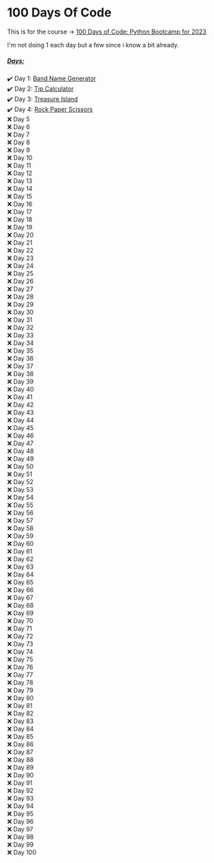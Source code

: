 # 100 Days Of Code 

This is for the course → <a href="https://100daysofpython.dev/">100 Days of Code: Python Bootcamp for 2023</a>

I'm not doing 1 each day but a few since i know a bit already.

<h5><u>Days:</u></h5>
<ul style="list-style:none; padding-left: 0">
    <li>&#x2714;&#xFE0F Day 1: <a href="./Day1">Band Name Generator</a></li>
    <li>&#x2714;&#xFE0F Day 2: <a href="./Day2">Tip Calculator</a></li>
    <li>&#x2714;&#xFE0F Day 3: <a href="./Day3">Treasure Island</a></li>
    <li>&#x2714;&#xFE0F Day 4: <a href="./Day4">Rock Paper Scissors</a></li>
    <li>&#x274C; Day 5</li>
    <li>&#x274C Day 6</li>
    <li>&#x274C Day 7</li>
    <li>&#x274C Day 8</li>
    <li>&#x274C Day 9</li>
    <li>&#x274C Day 10</li>
    <li>&#x274C Day 11</li>
    <li>&#x274C Day 12</li>
    <li>&#x274C Day 13</li>
    <li>&#x274C Day 14</li>
    <li>&#x274C Day 15</li>
    <li>&#x274C Day 16</li>
    <li>&#x274C Day 17</li>
    <li>&#x274C Day 18</li>
    <li>&#x274C Day 19</li>
    <li>&#x274C Day 20</li>
    <li>&#x274C Day 21</li>
    <li>&#x274C Day 22</li>
    <li>&#x274C Day 23</li>
    <li>&#x274C Day 24</li>
    <li>&#x274C Day 25</li>
    <li>&#x274C Day 26</li>
    <li>&#x274C Day 27</li>
    <li>&#x274C Day 28</li>
    <li>&#x274C Day 29</li>
    <li>&#x274C Day 30</li>
    <li>&#x274C Day 31</li>
    <li>&#x274C Day 32</li>
    <li>&#x274C Day 33</li>
    <li>&#x274C Day 34</li>
    <li>&#x274C Day 35</li>
    <li>&#x274C Day 36</li>
    <li>&#x274C Day 37</li>
    <li>&#x274C Day 38</li>
    <li>&#x274C Day 39</li>
    <li>&#x274C Day 40</li>
    <li>&#x274C Day 41</li>
    <li>&#x274C Day 42</li>
    <li>&#x274C Day 43</li>
    <li>&#x274C Day 44</li>
    <li>&#x274C Day 45</li>
    <li>&#x274C Day 46</li>
    <li>&#x274C Day 47</li>
    <li>&#x274C Day 48</li>
    <li>&#x274C Day 49</li>
    <li>&#x274C Day 50</li>
    <li>&#x274C Day 51</li>
    <li>&#x274C Day 52</li>
    <li>&#x274C Day 53</li>
    <li>&#x274C Day 54</li>
    <li>&#x274C Day 55</li>
    <li>&#x274C Day 56</li>
    <li>&#x274C Day 57</li>
    <li>&#x274C Day 58</li>
    <li>&#x274C Day 59</li>
    <li>&#x274C Day 60</li>
    <li>&#x274C Day 61</li>
    <li>&#x274C Day 62</li>
    <li>&#x274C Day 63</li>
    <li>&#x274C Day 64</li>
    <li>&#x274C Day 65</li>
    <li>&#x274C Day 66</li>
    <li>&#x274C Day 67</li>
    <li>&#x274C Day 68</li>
    <li>&#x274C Day 69</li>
    <li>&#x274C Day 70</li>
    <li>&#x274C Day 71</li>
    <li>&#x274C Day 72</li>
    <li>&#x274C Day 73</li>
    <li>&#x274C Day 74</li>
    <li>&#x274C Day 75</li>
    <li>&#x274C Day 76</li>
    <li>&#x274C Day 77</li>
    <li>&#x274C Day 78</li>
    <li>&#x274C Day 79</li>
    <li>&#x274C Day 80</li>
    <li>&#x274C Day 81</li>
    <li>&#x274C Day 82</li>
    <li>&#x274C Day 83</li>
    <li>&#x274C Day 84</li>
    <li>&#x274C Day 85</li>
    <li>&#x274C Day 86</li>
    <li>&#x274C Day 87</li>
    <li>&#x274C Day 88</li>
    <li>&#x274C Day 89</li>
    <li>&#x274C Day 90</li>
    <li>&#x274C Day 91</li>
    <li>&#x274C Day 92</li>
    <li>&#x274C Day 93</li>
    <li>&#x274C Day 94</li>
    <li>&#x274C Day 95</li>
    <li>&#x274C Day 96</li>
    <li>&#x274C Day 97</li>
    <li>&#x274C Day 98</li>
    <li>&#x274C Day 99</li>
    <li>&#x274C Day 100</li>
</ul>
